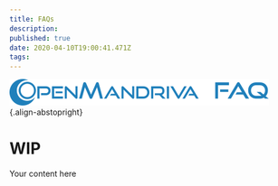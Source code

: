 ```yaml
---
title: FAQs
description: 
published: true
date: 2020-04-10T19:00:41.471Z
tags: 
---
```


![header-tr-faq.png](/assets/header-tr-faq.png){.align-abstopright}

# WIP
Your content here